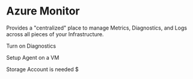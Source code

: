 # Azure Monitor

Provides a "centralized" place to manage Metrics, Diagnostics, and Logs across all pieces of your Infrastructure.

Turn on Diagnostics

Setup Agent on a VM

Storage Account is needed $

